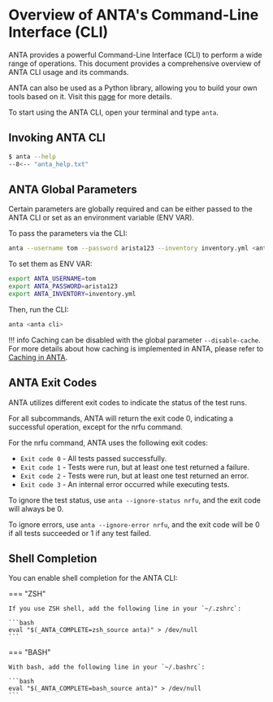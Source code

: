<!--
  ~ Copyright (c) 2023 Arista Networks, Inc.
  ~ Use of this source code is governed by the Apache License 2.0
  ~ that can be found in the LICENSE file.
  -->

# Overview of ANTA's Command-Line Interface (CLI)

ANTA provides a powerful Command-Line Interface (CLI) to perform a wide range of operations. This document provides a comprehensive overview of ANTA CLI usage and its commands.

ANTA can also be used as a Python library, allowing you to build your own tools based on it. Visit this [page](../advanced_usages/as-python-lib.md) for more details.

To start using the ANTA CLI, open your terminal and type `anta`.

## Invoking ANTA CLI

```bash
$ anta --help
--8<-- "anta_help.txt"
```

## ANTA Global Parameters

Certain parameters are globally required and can be either passed to the ANTA CLI or set as an environment variable (ENV VAR).

To pass the parameters via the CLI:

```bash
anta --username tom --password arista123 --inventory inventory.yml <anta cli>
```

To set them as ENV VAR:

```bash
export ANTA_USERNAME=tom
export ANTA_PASSWORD=arista123
export ANTA_INVENTORY=inventory.yml
```

Then, run the CLI:

```bash
anta <anta cli>
```
!!! info
    Caching can be disabled with the global parameter `--disable-cache`. For more details about how caching is implemented in ANTA, please refer to [Caching in ANTA](../advanced_usages/caching.md).

## ANTA Exit Codes

ANTA utilizes different exit codes to indicate the status of the test runs.

For all subcommands, ANTA will return the exit code 0, indicating a successful operation, except for the nrfu command.

For the nrfu command, ANTA uses the following exit codes:

- `Exit code 0` - All tests passed successfully.
- `Exit code 1` - Tests were run, but at least one test returned a failure.
- `Exit code 2` - Tests were run, but at least one test returned an error.
- `Exit code 3` - An internal error occurred while executing tests.

To ignore the test status, use `anta --ignore-status nrfu`, and the exit code will always be 0.

To ignore errors, use `anta --ignore-error nrfu`, and the exit code will be 0 if all tests succeeded or 1 if any test failed.

## Shell Completion

You can enable shell completion for the ANTA CLI:

=== "ZSH"

    If you use ZSH shell, add the following line in your `~/.zshrc`:

    ```bash
    eval "$(_ANTA_COMPLETE=zsh_source anta)" > /dev/null
    ```

=== "BASH"

    With bash, add the following line in your `~/.bashrc`:

    ```bash
    eval "$(_ANTA_COMPLETE=bash_source anta)" > /dev/null
    ```
